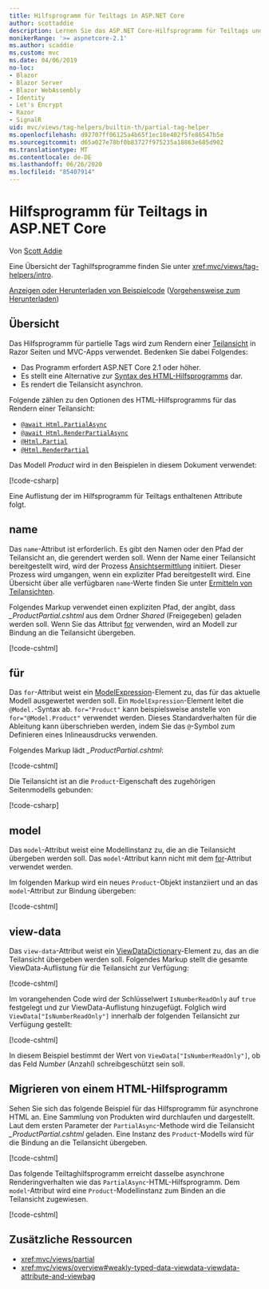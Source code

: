 ```yaml
---
title: Hilfsprogramm für Teiltags in ASP.NET Core
author: scottaddie
description: Lernen Sie das ASP.NET Core-Hilfsprogramm für Teiltags und die Rolle seiner Attribute beim Rendern einer Teilansicht kennen.
monikerRange: '>= aspnetcore-2.1'
ms.author: scaddie
ms.custom: mvc
ms.date: 04/06/2019
no-loc:
- Blazor
- Blazor Server
- Blazor WebAssembly
- Identity
- Let's Encrypt
- Razor
- SignalR
uid: mvc/views/tag-helpers/builtin-th/partial-tag-helper
ms.openlocfilehash: d92707ff06125a4b65f1ec18e402f5fe86547b5e
ms.sourcegitcommit: d65a027e78bf0b83727f975235a18863e685d902
ms.translationtype: MT
ms.contentlocale: de-DE
ms.lasthandoff: 06/26/2020
ms.locfileid: "85407914"
---
```

# <a name="partial-tag-helper-in-aspnet-core"></a>Hilfsprogramm für Teiltags in ASP.NET Core

Von [Scott Addie](https://github.com/scottaddie)

Eine Übersicht der Taghilfsprogramme finden Sie unter <xref:mvc/views/tag-helpers/intro>.

[Anzeigen oder Herunterladen von Beispielcode](https://github.com/dotnet/AspNetCore.Docs/tree/master/aspnetcore/mvc/views/tag-helpers/built-in/samples) ([Vorgehensweise zum Herunterladen](xref:index#how-to-download-a-sample))

## <a name="overview"></a>Übersicht

Das Hilfsprogramm für partielle Tags wird zum Rendern einer [Teilansicht](xref:mvc/views/partial) in Razor Seiten und MVC-Apps verwendet. Bedenken Sie dabei Folgendes:

* Das Programm erfordert ASP.NET Core 2.1 oder höher.
* Es stellt eine Alternative zur [Syntax des HTML-Hilfsprogramms](xref:mvc/views/partial#reference-a-partial-view) dar.
* Es rendert die Teilansicht asynchron.

Folgende zählen zu den Optionen des HTML-Hilfsprogramms für das Rendern einer Teilansicht:

* [`@await Html.PartialAsync`](/dotnet/api/microsoft.aspnetcore.mvc.rendering.htmlhelperpartialextensions.partialasync)
* [`@await Html.RenderPartialAsync`](/dotnet/api/microsoft.aspnetcore.mvc.rendering.htmlhelperpartialextensions.renderpartialasync)
* [`@Html.Partial`](/dotnet/api/microsoft.aspnetcore.mvc.rendering.htmlhelperpartialextensions.partial)
* [`@Html.RenderPartial`](/dotnet/api/microsoft.aspnetcore.mvc.rendering.htmlhelperpartialextensions.renderpartial)

Das Modell *Product* wird in den Beispielen in diesem Dokument verwendet:

[!code-csharp[](samples/TagHelpersBuiltIn/Models/Product.cs)]

Eine Auflistung der im Hilfsprogramm für Teiltags enthaltenen Attribute folgt.

## <a name="name"></a>name

Das `name`-Attribut ist erforderlich. Es gibt den Namen oder den Pfad der Teilansicht an, die gerendert werden soll. Wenn der Name einer Teilansicht bereitgestellt wird, wird der Prozess [Ansichtsermittlung](xref:mvc/views/overview#view-discovery) initiiert. Dieser Prozess wird umgangen, wenn ein expliziter Pfad bereitgestellt wird. Eine Übersicht über alle verfügbaren `name`-Werte finden Sie unter [Ermitteln von Teilansichten](xref:mvc/views/partial#partial-view-discovery).

Folgendes Markup verwendet einen expliziten Pfad, der angibt, dass *_ProductPartial.cshtml* aus dem Ordner *Shared* (Freigegeben) geladen werden soll. Wenn Sie das Attribut [for](#for) verwenden, wird an Modell zur Bindung an die Teilansicht übergeben.

[!code-cshtml[](samples/TagHelpersBuiltIn/Pages/Product.cshtml?name=snippet_Name)]

## <a name="for"></a>für

Das `for`-Attribut weist ein [ModelExpression](/dotnet/api/microsoft.aspnetcore.mvc.viewfeatures.modelexpression)-Element zu, das für das aktuelle Modell ausgewertet werden soll. Ein `ModelExpression`-Element leitet die `@Model.`-Syntax ab. `for="Product"` kann beispielsweise anstelle von `for="@Model.Product"` verwendet werden. Dieses Standardverhalten für die Ableitung kann überschrieben werden, indem Sie das `@`-Symbol zum Definieren eines Inlineausdrucks verwenden.

Folgendes Markup lädt *_ProductPartial.cshtml*:

[!code-cshtml[](samples/TagHelpersBuiltIn/Pages/Product.cshtml?name=snippet_For)]

Die Teilansicht ist an die `Product`-Eigenschaft des zugehörigen Seitenmodells gebunden:

[!code-csharp[](samples/TagHelpersBuiltIn/Pages/Product.cshtml.cs?highlight=8)]

## <a name="model"></a>model

Das `model`-Attribut weist eine Modellinstanz zu, die an die Teilansicht übergeben werden soll. Das `model`-Attribut kann nicht mit dem [for](#for)-Attribut verwendet werden.

Im folgenden Markup wird ein neues `Product`-Objekt instanziiert und an das `model`-Attribut zur Bindung übergeben:

[!code-cshtml[](samples/TagHelpersBuiltIn/Pages/Product.cshtml?name=snippet_Model)]

## <a name="view-data"></a>view-data

Das `view-data`-Attribut weist ein [ViewDataDictionary](/dotnet/api/microsoft.aspnetcore.mvc.viewfeatures.viewdatadictionary)-Element zu, das an die Teilansicht übergeben werden soll. Folgendes Markup stellt die gesamte ViewData-Auflistung für die Teilansicht zur Verfügung:

[!code-cshtml[](samples/TagHelpersBuiltIn/Pages/Product.cshtml?name=snippet_ViewData&highlight=5-)]

Im vorangehenden Code wird der Schlüsselwert `IsNumberReadOnly` auf `true` festgelegt und zur ViewData-Auflistung hinzugefügt. Folglich wird `ViewData["IsNumberReadOnly"]` innerhalb der folgenden Teilansicht zur Verfügung gestellt:

[!code-cshtml[](samples/TagHelpersBuiltIn/Pages/Shared/_ProductViewDataPartial.cshtml?highlight=5)]

In diesem Beispiel bestimmt der Wert von `ViewData["IsNumberReadOnly"]`, ob das Feld *Number* (Anzahl) schreibgeschützt sein soll.

## <a name="migrate-from-an-html-helper"></a>Migrieren von einem HTML-Hilfsprogramm

Sehen Sie sich das folgende Beispiel für das Hilfsprogramm für asynchrone HTML an. Eine Sammlung von Produkten wird durchlaufen und dargestellt. Laut dem ersten Parameter der `PartialAsync`-Methode wird die Teilansicht *_ProductPartial.cshtml* geladen. Eine Instanz des `Product`-Modells wird für die Bindung an die Teilansicht übergeben.

[!code-cshtml[](samples/TagHelpersBuiltIn/Pages/Products.cshtml?name=snippet_HtmlHelper&highlight=3)]

Das folgende Teiltaghilfsprogramm erreicht dasselbe asynchrone Renderingverhalten wie das `PartialAsync`-HTML-Hilfsprogramm. Dem `model`-Attribut wird eine `Product`-Modellinstanz zum Binden an die Teilansicht zugewiesen.

[!code-cshtml[](samples/TagHelpersBuiltIn/Pages/Products.cshtml?name=snippet_TagHelper&highlight=3)]

## <a name="additional-resources"></a>Zusätzliche Ressourcen

* <xref:mvc/views/partial>
* <xref:mvc/views/overview#weakly-typed-data-viewdata-viewdata-attribute-and-viewbag>
